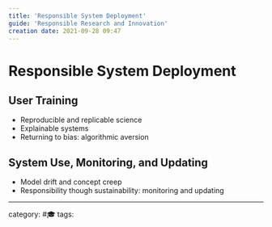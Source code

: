 ```yaml
---
title: 'Responsible System Deployment'
guide: 'Responsible Research and Innovation'
creation date: 2021-09-28 09:47
---
```

# Responsible System Deployment

## User Training
- Reproducible and replicable science
- Explainable systems
- Returning to bias: algorithmic aversion

## System Use, Monitoring, and Updating
- Model drift and concept creep
- Responsibility though sustainability: monitoring and updating
* * *
category: #🎓
tags: 
